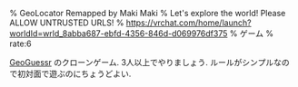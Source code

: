 % GeoLocator Remapped by Maki Maki
% Let's explore the worldǃ Please ALLOW UNTRUSTED URLSǃ
% https://vrchat.com/home/launch?worldId=wrld_8abba687-ebfd-4356-846d-d069976df375
% ゲーム
% rate:6

[GeoGuessr](https://www.geoguessr.com/ja) のクローンゲーム.
3人以上でやりましょう.
ルールがシンプルなので初対面で遊ぶのにちょうどよい.
